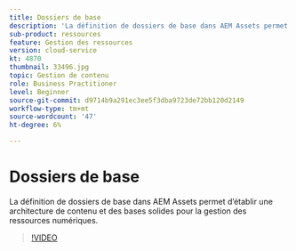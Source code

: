 ```yaml
---
title: Dossiers de base
description: 'La définition de dossiers de base dans AEM Assets permet d’établir une architecture de contenu et des bases solides pour la gestion des ressources numériques. '
sub-product: ressources
feature: Gestion des ressources
version: cloud-service
kt: 4870
thumbnail: 33496.jpg
topic: Gestion de contenu
role: Business Practitioner
level: Beginner
source-git-commit: d9714b9a291ec3ee5f3dba9723de72bb120d2149
workflow-type: tm+mt
source-wordcount: '47'
ht-degree: 6%

---
```



# Dossiers de base

La définition de dossiers de base dans AEM Assets permet d’établir une architecture de contenu et des bases solides pour la gestion des ressources numériques.

>[!VIDEO](https://video.tv.adobe.com/v/33496/?quality=12&learn=on&hidetitle=true)
